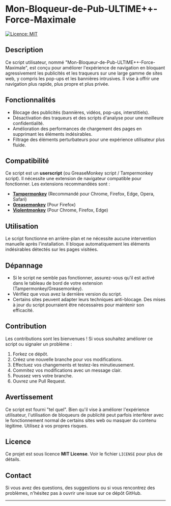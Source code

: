 # Mon-Bloqueur-de-Pub-ULTIME++-Force-Maximale

[![Licence: MIT](https://img.shields.io/badge/License-MIT-blue.svg)](https://opensource.org/licenses/MIT)

## Description

Ce script utilisateur, nommé "Mon-Bloqueur-de-Pub-ULTIME++-Force-Maximale", est conçu pour améliorer l'expérience de navigation en bloquant agressivement les publicités et les traqueurs sur une large gamme de sites web, y compris les pop-ups et les bannières intrusives. Il vise à offrir une navigation plus rapide, plus propre et plus privée.

## Fonctionnalités

* Blocage des publicités (bannières, vidéos, pop-ups, interstitiels).
* Désactivation des traqueurs et des scripts d'analyse pour une meilleure confidentialité.
* Amélioration des performances de chargement des pages en supprimant les éléments indésirables.
* Filtrage des éléments perturbateurs pour une expérience utilisateur plus fluide.

## Compatibilité

Ce script est un **userscript** (ou GreaseMonkey script / Tampermonkey script).
Il nécessite une extension de navigateur compatible pour fonctionner. Les extensions recommandées sont :

* **[Tampermonkey](https://www.tampermonkey.net/)** (Recommandé pour Chrome, Firefox, Edge, Opera, Safari)
* **[Greasemonkey](https://addons.mozilla.org/fr/firefox/addon/greasemonkey/)** (Pour Firefox)
* **[Violentmonkey](https://violentmonkey.github.io/)** (Pour Chrome, Firefox, Edge)


## Utilisation

Le script fonctionne en arrière-plan et ne nécessite aucune intervention manuelle après l'installation. Il bloque automatiquement les éléments indésirables détectés sur les pages visitées.

## Dépannage

* Si le script ne semble pas fonctionner, assurez-vous qu'il est activé dans le tableau de bord de votre extension (Tampermonkey/Greasemonkey).
* Vérifiez que vous avez la dernière version du script.
* Certains sites peuvent adapter leurs techniques anti-blocage. Des mises à jour du script pourraient être nécessaires pour maintenir son efficacité.

## Contribution

Les contributions sont les bienvenues ! Si vous souhaitez améliorer ce script ou signaler un problème :

1.  Forkez ce dépôt.
2.  Créez une nouvelle branche pour vos modifications.
3.  Effectuez vos changements et testez-les minutieusement.
4.  Commitez vos modifications avec un message clair.
5.  Poussez vers votre branche.
6.  Ouvrez une Pull Request.

## Avertissement

Ce script est fourni "tel quel". Bien qu'il vise à améliorer l'expérience utilisateur, l'utilisation de bloqueurs de publicité peut parfois interférer avec le fonctionnement normal de certains sites web ou masquer du contenu légitime. Utilisez à vos propres risques.

## Licence

Ce projet est sous licence **MIT License**. Voir le fichier `LICENSE` pour plus de détails.

## Contact

Si vous avez des questions, des suggestions ou si vous rencontrez des problèmes, n'hésitez pas à ouvrir une issue sur ce dépôt GitHub.

---

